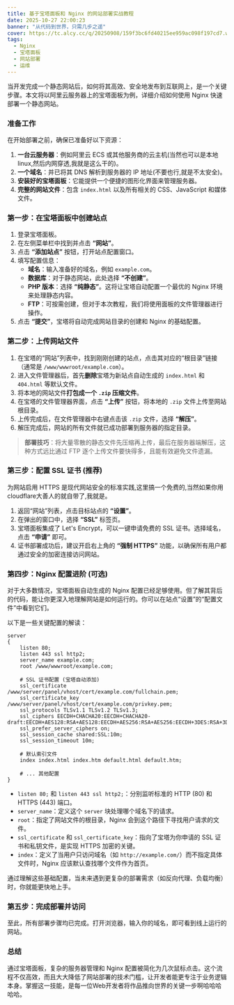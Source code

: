 ```yaml
---
title: 基于宝塔面板和 Nginx 的网站部署实战教程
date: 2025-10-27 22:00:23
banner: "从代码到世界，只需几步之遥"
cover: https://tc.alcy.cc/q/20250908/159f3bc6fd40215ee959ac098f197cd7.webp
tags:
  - Nginx
  - 宝塔面板
  - 网站部署
  - 运维
---
```


当开发完成一个静态网站后，如何将其高效、安全地发布到互联网上，是一个关键步骤。本文将以阿里云服务器上的宝塔面板为例，详细介绍如何使用 Nginx 快速部署一个静态网站。

### 准备工作

在开始部署之前，确保已准备好以下资源：
1.  **一台云服务器**：例如阿里云 ECS 或其他服务商的云主机(当然也可以是本地linux,然后内网穿透,我就是这么干的)。
2.  **一个域名**：并已将其 DNS 解析到服务器的 IP 地址(不要也行,就是不太安全)。
3.  **安装好的宝塔面板**：它能提供一个便捷的图形化界面来管理服务器。
4.  **完整的网站文件**：包含 `index.html` 以及所有相关的 CSS、JavaScript 和媒体文件。

### 第一步：在宝塔面板中创建站点

1.  登录宝塔面板。
2.  在左侧菜单栏中找到并点击 **“网站”**。
3.  点击 **“添加站点”** 按钮，打开站点配置窗口。
4.  填写配置信息：
    *   **域名**：输入准备好的域名，例如 `example.com`。
    *   **数据库**：对于静态网站，此处选择 **“不创建”**。
    *   **PHP 版本**：选择 **“纯静态”**。这将让宝塔自动配置一个最优的 Nginx 环境来处理静态内容。
    *   **FTP**：可按需创建，但对于本次教程，我们将使用面板的文件管理器进行操作。
5.  点击 **“提交”**，宝塔将自动完成网站目录的创建和 Nginx 的基础配置。

### 第二步：上传网站文件

1.  在宝塔的“网站”列表中，找到刚刚创建的站点，点击其对应的“根目录”链接（通常是 `/www/wwwroot/example.com`）。
2.  进入文件管理器后，首先**删除**宝塔为新站点自动生成的 `index.html` 和 `404.html` 等默认文件。
3.  将本地的网站文件**打包成一个 `.zip` 压缩文件**。
4.  在宝塔的文件管理器界面，点击 **“上传”** 按钮，将本地的 `.zip` 文件上传至网站根目录。
5.  上传完成后，在文件管理器中右键点击该 `.zip` 文件，选择 **“解压”**。
6.  解压完成后，网站的所有文件就已成功部署到服务器的指定目录。

> **部署技巧**：将大量零散的静态文件先压缩再上传，最后在服务器端解压，这种方式远比通过 FTP 逐个上传文件要快得多，且能有效避免文件遗漏。

### 第三步：配置 SSL 证书 (推荐)

为网站启用 HTTPS 是现代网站安全的标准实践,这里搞一个免费的,当然如果你用cloudflare大善人的就自带了,我就是。

1.  返回“网站”列表，点击目标站点的 **“设置”**。
2.  在弹出的窗口中，选择 **“SSL”** 标签页。
3.  宝塔面板集成了 Let's Encrypt，可以一键申请免费的 SSL 证书。选择域名，点击 **“申请”** 即可。
4.  证书部署成功后，建议开启右上角的 **“强制 HTTPS”** 功能，以确保所有用户都通过安全的加密连接访问网站。

### 第四步：Nginx 配置进阶 (可选)

对于大多数情况，宝塔面板自动生成的 Nginx 配置已经足够使用。但了解其背后的代码，能让你更深入地理解网站是如何运行的。你可以在站点“设置”的“配置文件”中看到它们。

以下是一些关键配置的解读：

```nginx
server
{
    listen 80;
    listen 443 ssl http2;
    server_name example.com;
    root /www/wwwroot/example.com;

    # SSL 证书配置 (宝塔自动添加)
    ssl_certificate    /www/server/panel/vhost/cert/example.com/fullchain.pem;
    ssl_certificate_key /www/server/panel/vhost/cert/example.com/privkey.pem;
    ssl_protocols TLSv1.1 TLSv1.2 TLSv1.3;
    ssl_ciphers EECDH+CHACHA20:EECDH+CHACHA20-draft:EECDH+AES128:RSA+AES128:EECDH+AES256:RSA+AES256:EECDH+3DES:RSA+3DES:!MD5;
    ssl_prefer_server_ciphers on;
    ssl_session_cache shared:SSL:10m;
    ssl_session_timeout 10m;

    # 默认索引文件
    index index.html index.htm default.html default.htm;

    # ... 其他配置
}
```

*   `listen 80;` 和 `listen 443 ssl http2;`：分别监听标准的 HTTP (80) 和 HTTPS (443) 端口。
*   `server_name`：定义这个 `server` 块处理哪个域名下的请求。
*   `root`：指定了网站文件的根目录，Nginx 会到这个路径下寻找用户请求的文件。
*   `ssl_certificate` 和 `ssl_certificate_key`：指向了宝塔为你申请的 SSL 证书和私钥文件，是实现 HTTPS 加密的关键。
*   `index`：定义了当用户只访问域名（如 `http://example.com/`）而不指定具体文件时，Nginx 应该默认查找哪个文件作为首页。

通过理解这些基础配置，当未来遇到更复杂的部署需求（如反向代理、负载均衡）时，你就能更快地上手。

### 第五步：完成部署并访问

至此，所有部署步骤均已完成。打开浏览器，输入你的域名，即可看到线上运行的网站。

### 总结

通过宝塔面板，复杂的服务器管理和 Nginx 配置被简化为几次鼠标点击。这个流程不仅高效，而且大大降低了网站部署的技术门槛，让开发者能更专注于业务逻辑本身。掌握这一技能，是每一位Web开发者将作品推向世界的关键一步啊哈哈哈哈哈。
